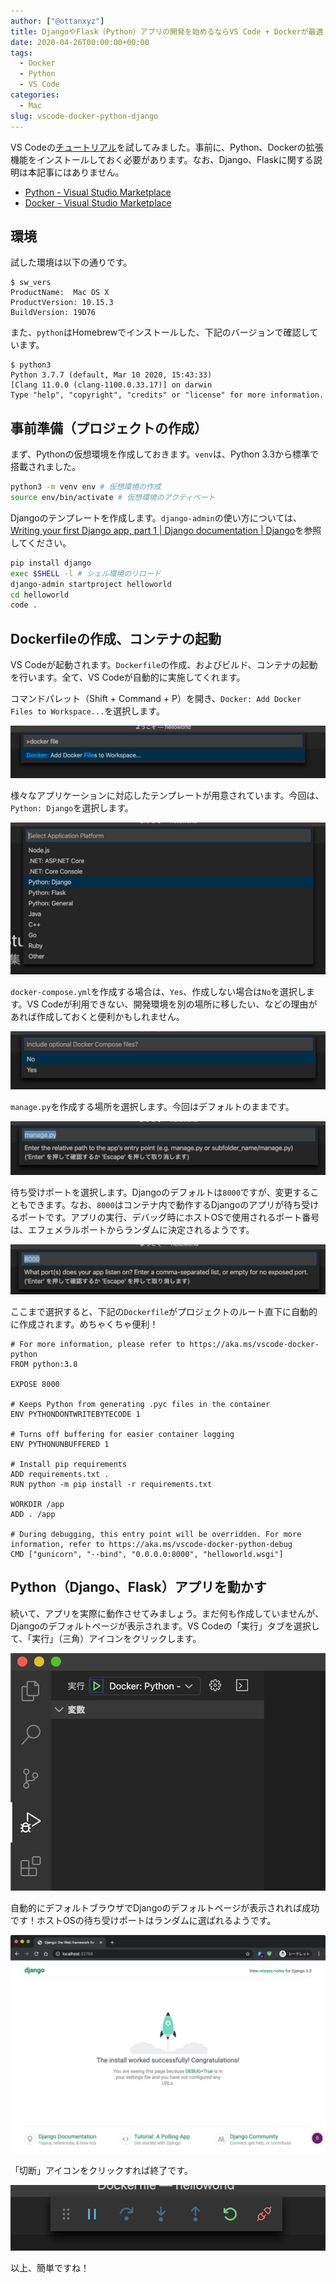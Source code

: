 ```yaml
---
author: ["@ottanxyz"]
title: DjangoやFlask（Python）アプリの開発を始めるならVS Code + Dockerが最適
date: 2020-04-26T00:00:00+00:00
tags:
  - Docker
  - Python
  - VS Code
categories:
  - Mac
slug: vscode-docker-python-django
---
```

VS Codeの[チュートリアル](https://code.visualstudio.com/docs/containers/quickstart-python)を試してみました。事前に、Python、Dockerの拡張機能をインストールしておく必要があります。なお、Django、Flaskに関する説明は本記事にはありません。

* [Python - Visual Studio Marketplace](https://marketplace.visualstudio.com/items?itemName=ms-python.python)
* [Docker - Visual Studio Marketplace](https://marketplace.visualstudio.com/items?itemName=ms-azuretools.vscode-docker)

## 環境

試した環境は以下の通りです。

```text
$ sw_vers
ProductName:  Mac OS X
ProductVersion: 10.15.3
BuildVersion: 19D76
```

また、`python`はHomebrewでインストールした、下記のバージョンで確認しています。

```text
$ python3
Python 3.7.7 (default, Mar 10 2020, 15:43:33)
[Clang 11.0.0 (clang-1100.0.33.17)] on darwin
Type "help", "copyright", "credits" or "license" for more information.
```

## 事前準備（プロジェクトの作成）

まず、Pythonの仮想環境を作成しておきます。`venv`は、Python 3.3から標準で搭載されました。

```zsh
python3 -m venv env # 仮想環境の作成
source env/bin/activate # 仮想環境のアクティベート
```

Djangoのテンプレートを作成します。`django-admin`の使い方については、[Writing your first Django app, part 1 | Django documentation | Django](https://docs.djangoproject.com/en/3.0/intro/tutorial01/)を参照してください。

```zsh
pip install django
exec $SHELL -l # シェル環境のリロード
django-admin startproject helloworld
cd helloworld
code .
```

## Dockerfileの作成、コンテナの起動

VS Codeが起動されます。`Dockerfile`の作成、およびビルド、コンテナの起動を行います。全て、VS Codeが自動的に実施してくれます。

コマンドパレット（Shift + Command + P）を開き、`Docker: Add Docker Files to Workspace...`を選択します。

![](screenshot-2020-03-20-11.39.22.png)

様々なアプリケーションに対応したテンプレートが用意されています。今回は、`Python: Django`を選択します。

![](screenshot-2020-03-20-11.40.24.png)

`docker-compose.yml`を作成する場合は、`Yes`、作成しない場合は`No`を選択します。VS Codeが利用できない、開発環境を別の場所に移したい、などの理由があれば作成しておくと便利かもしれません。

![](screenshot-2020-03-20-11.40.32.png)

`manage.py`を作成する場所を選択します。今回はデフォルトのままです。

![](screenshot-2020-03-20-11.40.38.png)

待ち受けポートを選択します。Djangoのデフォルトは`8000`ですが、変更することもできます。なお、`8000`はコンテナ内で動作するDjangoのアプリが待ち受けるポートです。アプリの実行、デバッグ時にホストOSで使用されるポート番号は、エフェメラルポートからランダムに決定されるようです。

![](screenshot-2020-03-20-11.40.44.png)

ここまで選択すると、下記の`Dockerfile`がプロジェクトのルート直下に自動的に作成されます。めちゃくちゃ便利！

```docker
# For more information, please refer to https://aka.ms/vscode-docker-python
FROM python:3.8

EXPOSE 8000

# Keeps Python from generating .pyc files in the container
ENV PYTHONDONTWRITEBYTECODE 1

# Turns off buffering for easier container logging
ENV PYTHONUNBUFFERED 1

# Install pip requirements
ADD requirements.txt .
RUN python -m pip install -r requirements.txt

WORKDIR /app
ADD . /app

# During debugging, this entry point will be overridden. For more information, refer to https://aka.ms/vscode-docker-python-debug
CMD ["gunicorn", "--bind", "0.0.0.0:8000", "helloworld.wsgi"]
```

## Python（Django、Flask）アプリを動かす

続いて、アプリを実際に動作させてみましょう。まだ何も作成していませんが、Djangoのデフォルトページが表示されます。VS Codeの「実行」タブを選択して、「実行」（三角）アイコンをクリックします。

![](screenshot-2020-03-20-11.48.24.png)

自動的にデフォルトブラウザでDjangoのデフォルトページが表示されれば成功です！ホストOSの待ち受けポートはランダムに選ばれるようです。

![](screenshot-2020-03-20-11.50.20.png)

「切断」アイコンをクリックすれば終了です。

![](screenshot-2020-03-20-16.27.44.png)

以上、簡単ですね！
